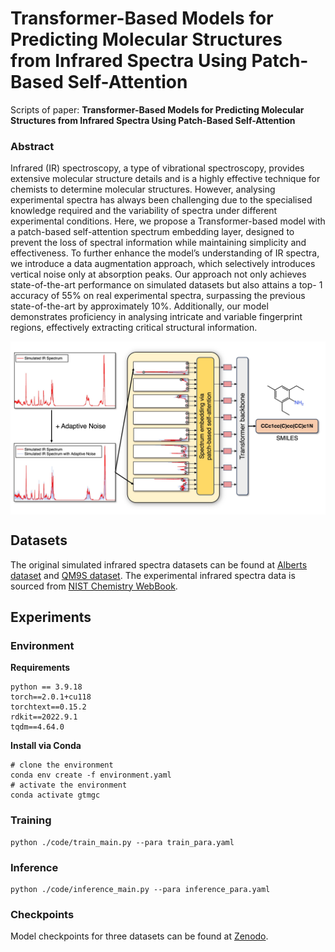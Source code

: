 
# Transformer-Based Models for Predicting Molecular Structures from Infrared Spectra Using Patch-Based Self-Attention

Scripts of paper: **Transformer-Based Models for Predicting Molecular Structures from Infrared Spectra Using Patch-Based Self-Attention**

### Abstract

Infrared (IR) spectroscopy, a type of vibrational spectroscopy, provides extensive molecular structure details and is a highly effective technique for chemists to determine molecular structures. However, analysing experimental spectra has always been challenging due to the specialised knowledge required and the variability of spectra under different experimental conditions. Here, we propose a Transformer-based model with a patch-based self-attention spectrum embedding layer, designed to prevent the loss of spectral information while maintaining simplicity and effectiveness. To further enhance the model’s understanding of IR spectra, we introduce a data augmentation approach, which selectively introduces vertical noise only at absorption peaks. Our approach not only achieves state-of-the-art performance on simulated datasets but also attains a top- 1 accuracy of 55% on real experimental spectra, surpassing the previous state-of-the-art by approximately 10%. Additionally, our model demonstrates proficiency in analysing intricate and variable fingerprint regions, effectively extracting critical structural information.

<img align="center"  src="fig/model_TOC.jpg">

## Datasets

The original simulated infrared spectra datasets can be found at [Alberts dataset](https://zenodo.org/records/7928396) and [QM9S dataset](https://figshare.com/articles/dataset/QM9S_dataset/24235333). The experimental infrared spectra data is sourced from [NIST Chemistry WebBook](https://webbook.nist.gov/chemistry/).

## Experiments

### Environment

**Requirements**
```
python == 3.9.18
torch==2.0.1+cu118
torchtext==0.15.2
rdkit==2022.9.1
tqdm==4.64.0
```
**Install via Conda**
```
# clone the environment
conda env create -f environment.yaml
# activate the environment
conda activate gtmgc
```


### Training
```
python ./code/train_main.py --para train_para.yaml
```

### Inference
```
python ./code/inference_main.py --para inference_para.yaml
```
### Checkpoints
Model checkpoints for three datasets can be found at 
[Zenodo](https://doi.org/10.5281/zenodo.12789777).